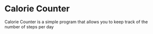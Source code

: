 # Calorie Counter

Calorie Counter is a simple program that allows you to keep track of the number of steps per day